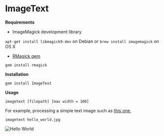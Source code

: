 ImageText
=======

**Requirements**

- ImageMagick development library

`apt-get install libmagick9-dev` on Debian or `brew install imagemagick` on OS X

- [RMagick gem](https://github.com/rmagick/rmagick)

`gem install rmagick`



**Installation**

`gem install ImageText`

**Usage**

`imagetext [filepath] [max width = 100]`

For example, processing a simple text image such as [this one][1],

`imagetext hello_world.jpg`

![Hello World][2]


  [1]: http://www.cocos2d-iphone.org/wiki/lib/exe/fetch.php/wiki:hello_world.jpg
  [2]: http://i.imgur.com/S3f4fwt.png
